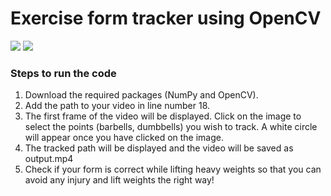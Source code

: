 # Exercise form tracker using OpenCV

![](example1.gif)
![](example2.gif)

### Steps to run the code
1. Download the required packages (NumPy and OpenCV).
2. Add the path to your video in line number 18.
3. The first frame of the video will be displayed. Click on the image to select the points (barbells, dumbbells) you wish to track. A white circle will appear once you have clicked on the image.
4. The tracked path will be displayed and the video will be saved as output.mp4
5. Check if your form is correct while lifting heavy weights so that you can avoid any injury and lift weights the right way!



